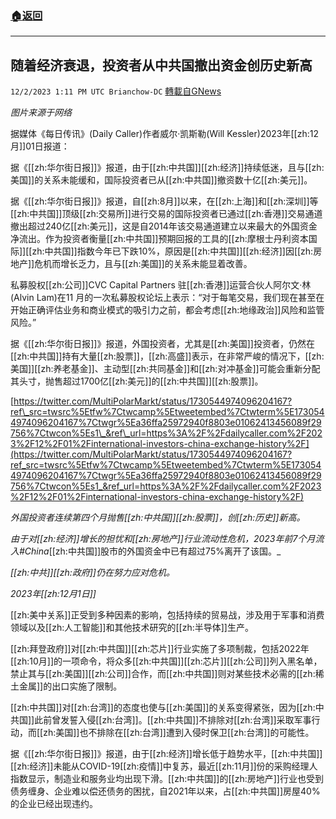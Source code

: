 ###  [:house:返回](README.md)
---


## 随着经济衰退，投资者从中共国撤出资金创历史新高
`12/2/2023 1:11 PM UTC Brianchow-DC` [轉載自GNews](https://gnews.org/articles/2063237)

*图片来源于网络*

据媒体《每日传讯》(Daily Caller)作者威尔·凯斯勒(Will Kessler)2023年[[zh:12月]]01日报道：

据《[[zh:华尔街日报]]》报道，由于[[zh:中共国]][[zh:经济]]持续低迷，且与[[zh:美国]]的关系未能缓和，国际投资者已从[[zh:中共国]]撤资数十亿[[zh:美元]]。

据《[[zh:华尔街日报]]》报道，自[[zh:8月]]以来，在[[zh:上海]]和[[zh:深圳]]等[[zh:中共国]]顶级[[zh:交易所]]进行交易的国际投资者已通过[[zh:香港]]交易通道撤出超过240亿[[zh:美元]]，这是自2014年该交易通道建立以来最大的外国资金净流出。作为投资者衡量[[zh:中共国]]预期回报的工具的[[zh:摩根士丹利资本国际]][[zh:中共国]]指数今年已下跌10%，原因是[[zh:中共国]][[zh:经济]]因[[zh:房地产]]危机而增长乏力，且与[[zh:美国]]的关系未能显着改善。

私募股权[[zh:公司]]CVC Capital Partners 驻[[zh:香港]]运营合伙人阿尔文·林(Alvin Lam)在11 月的一次私募股权论坛上表示：“对于每笔交易，我们现在甚至在开始正确评估业务和商业模式的吸引力之前，都会考虑[[zh:地缘政治]]风险和监管风险。”

据《[[zh:华尔街日报]]》报道，外国投资者，尤其是[[zh:美国]]投资者，仍然在[[zh:中共国]]持有大量[[zh:股票]]，[[zh:高盛]]表示，在非常严峻的情况下，[[zh:美国]][[zh:养老基金]]、主动型[[zh:共同基金]]和[[zh:对冲基金]]可能会重新分配其头寸，抛售超过1700亿[[zh:美元]]的[[zh:中共国]][[zh:股票]]。

[https://twitter.com/MultiPolarMarkt/status/1730544974096204167?ref\_src=twsrc%5Etfw%7Ctwcamp%5Etweetembed%7Ctwterm%5E1730544974096204167%7Ctwgr%5Ea36ffa25972940f8803e01062413456089f29756%7Ctwcon%5Es1\_&ref\_url=https%3A%2F%2Fdailycaller.com%2F2023%2F12%2F01%2Finternational-investors-china-exchange-history%2F](https://twitter.com/MultiPolarMarkt/status/1730544974096204167?ref_src=twsrc%5Etfw%7Ctwcamp%5Etweetembed%7Ctwterm%5E1730544974096204167%7Ctwgr%5Ea36ffa25972940f8803e01062413456089f29756%7Ctwcon%5Es1_&ref_url=https%3A%2F%2Fdailycaller.com%2F2023%2F12%2F01%2Finternational-investors-china-exchange-history%2F)

_外国投资者连续第四个月抛售[[zh:中共国]][[zh:股票]]，创[[zh:历史]]新高。_

_由于对[[zh:经济]]增长的担忧和[[zh:房地产]]行业流动性危机，2023年前7个月流入#China_[[zh:中共国]]股市的外国资金中已有超过75%离开了该国。_

_[[zh:中共]][[zh:政府]]仍在努力应对危机。_

_2023年[[zh:12月1日]]_

[[zh:美中关系]]正受到多种因素的影响，包括持续的贸易战，涉及用于军事和消费领域以及[[zh:人工智能]]和其他技术研究的[[zh:半导体]]生产。

[[zh:拜登政府]]对[[zh:中共国]][[zh:芯片]]行业实施了多项制裁，包括2022年[[zh:10月]]的一项命令，将众多[[zh:中共国]][[zh:芯片]][[zh:公司]]列入黑名单，禁止其与[[zh:美国]][[zh:公司]]合作，而[[zh:中共国]]则对某些技术必需的[[zh:稀土金属]]的出口实施了限制。

[[zh:中共国]]对[[zh:台湾]]的态度也使与[[zh:美国]]的关系变得紧张，因为[[zh:中共国]]此前曾发誓入侵[[zh:台湾]]。[[zh:中共国]]不排除对[[zh:台湾]]采取军事行动，而[[zh:美国]]也不排除在[[zh:台湾]]遭到入侵时保卫[[zh:台湾]]的可能性。

据《[[zh:华尔街日报]]》报道，由于[[zh:经济]]增长低于趋势水平，[[zh:中共国]][[zh:经济]]未能从COVID-19[[zh:疫情]]中复苏，最近[[zh:11月]]份的采购经理人指数显示，制造业和服务业均出现下滑。[[zh:中共国]]的[[zh:房地产]]行业也受到债务缠身、企业难以偿还债务的困扰，自2021年以来，占[[zh:中共国]]房屋40%的企业已经出现违约。
